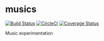 # musics

[![Build Status](https://travis-ci.org/AaronRobson/musics.svg?branch=master)](https://travis-ci.org/AaronRobson/musics)
[![CircleCI](https://circleci.com/gh/AaronRobson/musics.svg?style=svg)](https://circleci.com/gh/AaronRobson/musics)
[![Coverage Status](https://coveralls.io/repos/github/AaronRobson/musics/badge.svg?branch=master)](https://coveralls.io/github/AaronRobson/musics?branch=master)

Music experimentation
